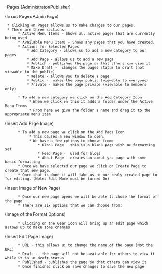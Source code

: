 -Pages (Administrator/Publisher)

(Insert Pages Admin Page)

     * Clicking on Pages allows us to make changes to our pages.
     * There are three sections:
          * Active Menu Items - Shows all active pages that are currently being used
          * Available Menu Items - Shows any pages that you have created.
          * Actions for Selected Pages
              * Add Category - allows us to add a new category to our pages
              * Add Page - allows us to add a new page
              * Publish - publishes the page so that others can view it
              * Make Draft -  changes the pages status to draft (not viewable to the public)
              * Delete - allows you to delete a page
              * Public -  makes the page public (viewable to everyone)
              * Private - makes the page private (viewable to members only)

          * To add a new category we click on the Add Category Icon
               * When we click on this it adds a folder under the Active Menu Items
               * From here we give the folder a name and drag it to the appropriate menu item 

(Insert Add Page Image)

          * To add a new page we click on the Add Page Icon
               * This causes a new window to open.
               * We have a few options to choose from:
                   * Blank Page - this is a blank page with no formatting set
                   * Feed Page -  used for blogs
                   * About Page - creates an about you page with some basic formatting
          * Once we have selected our page we click on Create Page to create that new page.
          * Once that is done it will take us to our newly created page to for editing. (Note: Edit Mode must be turned On)

(Insert Image of New Page)

          * Once our new page opens we will be able to chose the format of the page
          * There are six options that we can choose from:

(Image of the Format Options)

          * Clicking on the Gear Icon will bring up an edit page which allows up to make some changes

(Insert Edit Page Image)

          * URL - this allows us to change the name of the page (Not the URL)
          * Draft -  the page will not be available for others to view it while it is in draft status
          * Published - publishes the page so that others can view it
          * Once finished click on save changes to save the new page



             
             




